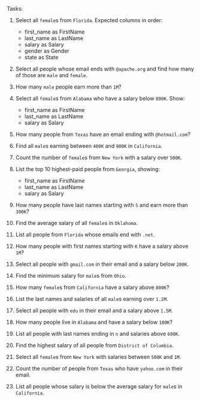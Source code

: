 
Tasks:

1. Select all `female`s from `Florida`. Expected columns in order:

    - first_name as FirstName
    - last_name as LastName
    - salary as Salary
    - gender as Gender
    - state as State

2. Select all people whose email ends with `@apache.org` and find how many of those are `male` and `female`. 

3. How many `male` people earn more than `1M`?

4. Select all `female`s from `Alabama` who have a salary below `800K`. Show:
   - first_name as FirstName
   - last_name as LastName
   - salary as Salary

5. How many people from `Texas` have an email ending with `@hotmail.com`?

6. Find all `male`s earning between `400K` and `900K` in `California`.

7. Count the number of `female`s from `New York` with a salary over `500K`.

8. List the top 10 highest-paid people from `Georgia`, showing:
   - first_name as FirstName
   - last_name as LastName
   - salary as Salary

9. How many people have last names starting with `S` and earn more than `300K`?

10. Find the average salary of all `female`s in `Oklahoma`.

11. List all people from `Florida` whose emails end with `.net`.

12. How many people with first names starting with `K` have a salary above `1M`?

13. Select all people with `gmail.com` in their email and a salary below `200K`.

14. Find the minimum salary for `male`s from `Ohio`.

15. How many `female`s from `California` have a salary above `800K`?

16. List the last names and salaries of all `male`s earning over `1.2M`.

17. Select all people with `edu` in their email and a salary above `1.5M`.

18. How many people live in `Alabama` and have a salary below `100K`?

19. List all people with last names ending in `n` and salaries above `600K`.

20. Find the highest salary of all people from `District of Columbia`.

21. Select all `female`s from `New York` with salaries between `500K` and `1M`.

22. Count the number of people from `Texas` who have `yahoo.com` in their email.

23. List all people whose salary is below the average salary for `male`s in `California`.